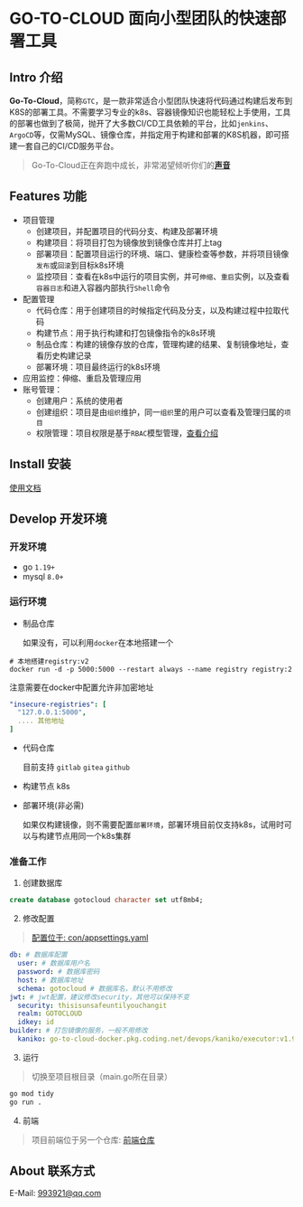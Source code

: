 # GO-TO-CLOUD 面向小型团队的快速部署工具

## Intro 介绍

**Go-To-Cloud**，简称`GTC`，是一款非常适合小型团队快速将代码通过构建后发布到K8S的部署工具。不需要学习专业的k8s、容器镜像知识也能轻松上手使用，工具的部署也做到了极简，抛开了大多数CI/CD工具依赖的平台，比如`jenkins`、`ArgoCD`等，仅需MySQL、镜像仓库，并指定用于构建和部署的K8S机器，即可搭建一套自己的CI/CD服务平台。

> Go-To-Cloud正在奔跑中成长，非常渴望倾听你们的[**声音**](https://github.com/go-to-cloud/go-to-cloud/issues)

## Features 功能

- 项目管理
  - 创建项目，并配置项目的代码分支、构建及部署环境
  - 构建项目：将项目打包为镜像放到镜像仓库并打上tag
  - 部署项目：配置项目运行的环境、端口、健康检查等参数，并将项目镜像`发布`或`回滚`到目标k8s环境
  - 监控项目：查看在k8s中运行的项目实例，并可`伸缩`、`重启`实例，以及查看`容器日志`和进入容器内部执行`Shell`命令
- 配置管理
  - 代码仓库：用于创建项目的时候指定代码及分支，以及构建过程中拉取代码
  - 构建节点：用于执行构建和打包镜像指令的k8s环境
  - 制品仓库：构建的镜像存放的仓库，管理构建的结果、复制镜像地址，查看历史构建记录
  - 部署环境：项目最终运行的k8s环境
- 应用监控：伸缩、重启及管理应用
- 账号管理：
  - 创建用户：系统的使用者
  - 创建组织：项目是由`组织`维护，同一`组织`里的用户可以查看及管理归属的`项目`
  - 权限管理：项目权限是基于`RBAC`模型管理，[查看介绍](https://github.com/go-to-cloud/go-to-cloud/tree/main/internal/auth)
  
## Install 安装

[使用文档](https://go-to-cloud.github.io)

## Develop 开发环境

### 开发环境

- go `1.19+`
- mysql `8.0+`

### 运行环境
- 制品仓库

  如果没有，可以利用`docker`在本地搭建一个
```shell
# 本地搭建registry:v2
docker run -d -p 5000:5000 --restart always --name registry registry:2
```

注意需要在docker中配置允许非加密地址
```yaml
"insecure-registries": [
  "127.0.0.1:5000",
  .... 其他地址
]
```

- 代码仓库

  目前支持 `gitlab` `gitea` `github`

- 构建节点
  k8s

- 部署环境(非必需)

  如果仅构建镜像，则不需要配置`部署环境`，部署环境目前仅支持k8s，试用时可以与构建节点用同一个k8s集群

### 准备工作

1. 创建数据库
```sql
create database gotocloud character set utf8mb4;
```

2. 修改配置
> [配置位于: con/appsettings.yaml](https://github.com/go-to-cloud/go-to-cloud/blob/main/conf/appsettings.yaml)

```yaml
db: # 数据库配置
  user: # 数据库用户名
  password: # 数据库密码
  host: # 数据库地址
  schema: gotocloud # 数据库名，默认不用修改
jwt: # jwt配置，建议修改security，其他可以保持不变
  security: thisisunsafeuntilyouchangit 
  realm: GOTOCLOUD
  idkey: id
builder: # 打包镜像的服务，一般不用修改
  kaniko: go-to-cloud-docker.pkg.coding.net/devops/kaniko/executor:v1.9.1-debug
```
3. 运行
> 切换至项目根目录（main.go所在目录）
```bash
go mod tidy
go run .
```

4. 前端

> 项目前端位于另一个仓库: [前端仓库](https://github.com/go-to-cloud/go-to-cloud-frontend)


## About 联系方式

E-Mail: 993921@qq.com
